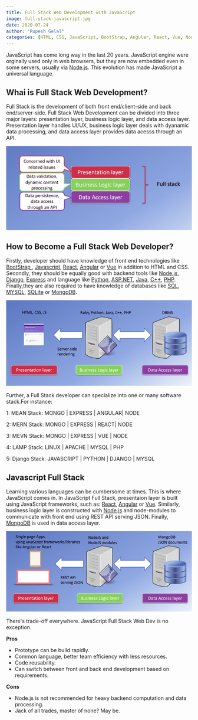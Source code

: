 ```yaml
---
title: Full Stack Web Development with JavaScript
image: full-stack-javascript.jpg
date: 2020-07-24 
author: "Rupesh Gelal"
categories: [HTML, CSS, JavaScript, BootStrap, Angular, React, Vue, Node.js, Express, MongoDB, Browser, Server, Database]
---
```


JavaScript has come long way in the last 20 years. JavaScript engine were orginally used only in web browsers, but they are now embedded even in some servers, usually via [Node.js](https://nodejs.org/en/). This evolution has made JavaScript a universal language.

<h2>Whai is Full Stack Web Development?</h2>

Full Stack is the development of both front end/client-side and back end/server-side. Full Stack Web Development can be divided into three major layers: presentation layer, business logic layer, and data access layer. Presentation layer handles UI/UX, business logic layer deals with dyanamic data processing, and data access layer provides data acesss through an API.

![](three-layers.png)

<h2>How to Become a Full Stack Web Developer?</h2>

Firstly, developer should have knowledge of front end technologies like [ BootStrap ](https://getbootstrap.com/), [Javascript](https://www.javascript.com/), [React](https://reactjs.org/), [Angular](https://angular.io/) or [Vue](https://vuejs.org/) in addition to HTML and CSS. Secondly, they should be equally good with backend tools like [Node.js](https://nodejs.org/en/), [Django](https://www.djangoproject.com/), [Express](https://expressjs.com/) and language like [Python](https://www.python.org/), [ASP.NET](https://dotnet.microsoft.com/apps/aspnet), [Java](https://www.java.com/en/), [C++](https://en.wikipedia.org/wiki/C%2B%2B#:~:text=Before%20the%20initial%20standardization%20in,level%20features%20for%20program%20organization.), [PHP](https://www.php.net/). Finally,they are also required to have knowledge of databases like [SQL](https://en.wikipedia.org/wiki/SQL), [MYSQL](https://www.mysql.com/), [SQLite](https://www.sqlite.org/index.html) or [MongoDB](https://www.mongodb.com/).

![](traditional.png)

Further, a Full Stack developer can specialize into one or many software stack.For instance:

1:  MEAN Stack: MONGO | EXPRESS | ANGULAR| NODE

2: MERN Stack: MONGO | EXPRESS | REACT| NODE

3: MEVN Stack: MONGO | EXPRESS | VUE | NODE

4: LAMP Stack: LINUX | APACHE | MYSQL | PHP

5: Django Stack: JAVASCRIPT | PYTHON | DJANGO | MYSQL

<h2>Javascript Full Stack</h2>

Learning various languages can be cumbersome at times. This is where JavaScript comes in. In JavaScript Full Stack, presentaion layer is built using JavaScript frameworks, such as: [React](https://reactjs.org/), [Angular](https://angular.io/) or [Vue](https://vuejs.org/). Similarly, business logic layer is constructed with [Node.js](https://nodejs.org/en/) and node-modules to communicate with front end using REST API serving JSON. Finally, [MongoDB](https://www.mongodb.com/) is used in data access layer.

![](js.png)

There's trade-off everywhere. JavaScript Full Stack Web Dev is no exception.

**Pros**
- Prototype can be build rapidly.
- Common language, better team efficiency with less resources.
- Code reusability.
- Can switch between front and back end development based on requirements.

**Cons**
- Node.js is not recommended for heavy backend computation and data processing.
- Jack of all trades, master of none? May be.
